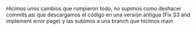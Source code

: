 Hicimos unos cambios que rompieron todo, no supimos como deshacer commits así que descargamos el código en una versión antigua (Fix S3 and implement error page) y las subimos a una branch que hicimos main 
